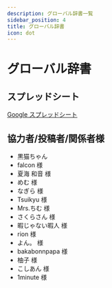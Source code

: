 ```yaml
---
description: グローバル辞書一覧
sidebar_position: 4
title: グローバル辞書
icon: dot
---
```


# グローバル辞書

## スプレッドシート

[Google スプレッドシート](https://docs.google.com/spreadsheets/d/1Bn5oA91JNLqP21kt4psJLR-vzANDCqz3DYSy4oIlysI/edit?usp=sharing)

## 協力者/投稿者/関係者様

- 黒猫ちゃん
- falcon 様
- 夏海 和音 様
- めむ 様
- なぎら 様
- Tsuikyu 様
- Mrs.ちむ 様
- さくらさん 様
- 暇じゃない暇人 様
- rion 様
- よん。 様
- bakabonnpapa 様
- 柚子 様
- こしあん 様
- 1minute 様